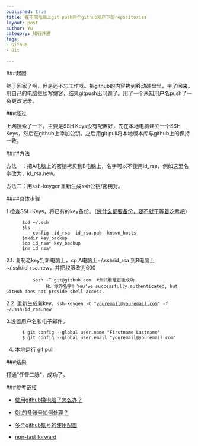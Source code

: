 ```yaml
--- 
published: true
title: 在不同电脑上git push同个github账户下的repositories
layout: post
author: Yu
category: 知行并进
tags: 
- Github
- Git

---
```

###起因

终于回家了啊，但是还不忘工作呀。把github的内容拷到移动硬盘里，带了回来。用自己的电脑继续写博客，结果gitpush出问题了。用了一个未知用户名push了一条更改记录。

###经过

上网搜索了一下，主要是SSH Keys没有配置好，先在本地电脑建立一个SSH Keys，然后在github上添加公钥。之后用git pull将本地版本库与github上的保持一致。

####方法

方法一：把A电脑上的密钥拷贝到B电脑上，名字可以不使用id_rsa，例如这里名字改为，id_rsa.new。

方法二：用ssh-keygen重新生成ssh公钥/密钥对。


####具体步骤

1.检查SSH Keys，将已有的key备份。（[做什么都要备份，要不就干等着吃亏吧](http://yulijia.net/en/Git/2012/10/09/github-pages.html "all file on your disk folder will be deleted")）

          $cd ~/.ssh
          $ls
              config  id_rsa  id_rsa.pub  known_hosts
          $mkdir key_backup
          $cp id_rsa* key_backup
          $rm id_rsa*


  2.1. 复制老key到新电脑上，cp A电脑上~/.ssh/id_rsa  到B电脑上 ~/.ssh/id_rsa.new，并把权限改为600
    
              $ssh -T git@github.com  #测试看是否能成功
                   Hi 你的名字! You've successfully authenticated, but GitHub does not provide shell access.


  2.2. 重新生成新key，<code>ssh-keygen -C "youremail@youremail.com" -f ~/.ssh/id_rsa.new</code>

3.设置用户名和电子邮件。      

  
          $ git config --global user.name "Firstname Lastname"
          $ git config --global user.email "youremail@youremail.com"


4. 本地运行 git pull

###结果

打通<q>任督二脉</q>，成功了。

###参考链接

- [使用github换电脑了怎么办？](http://jpuyy.com/2012/07/use-github-and-change-computer.html "使用github换电脑了怎么办？")

- [Git的多账号如何处理？](https://gist.github.com/suziewong/4378434 "Git的多账号如何处理？")

- [多个github帐号的使用配置](http://goo.gl/3eUg8 "多个github帐号 google搜索结果")

- [non-fast forward](http://stackoverflow.com/questions/1713137/github-first-push-problem-how-to-merge-remote-changes "Github first push problem… how to merge remote changes?") 
